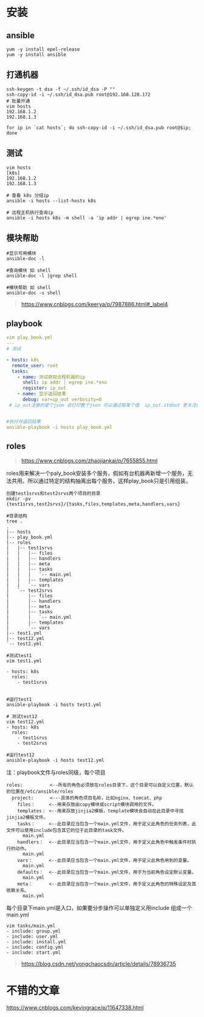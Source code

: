 # 安装

## ansible

```shell
yum -y install epel-release
yum -y install ansible
```

## 打通机器

```shell
ssh-keygen -t dsa -f ~/.ssh/id_dsa -P ""
ssh-copy-id -i ~/.ssh/id_dsa.pub root@192.168.128.172
# 批量开通
vim hosts 
192.168.1.2
192.168.1.3

for ip in `cat hosts`; do ssh-copy-id -i ~/.ssh/id_dsa.pub root@$ip; done

```

##  测试

```
vim hosts
[k8s]
192.168.1.2
192.168.1.3

# 查看 k8s 分组ip
ansible -i hosts --list-hosts k8s

# 远程主机执行查询ip
ansible -i hosts k8s -m shell -a 'ip addr | egrep ine.*eno'
```



## 模块帮助

```
#显示可用模块
ansible-doc -l

#查询模块 如 shell
ansible-doc -l |grep shell

#模块帮助 如 shell
ansible-doc -s shell
```



> https://www.cnblogs.com/keerya/p/7987886.html#_label4



## playbook

```yaml
vim play_book.yml
---
# 测试

- hosts: k8s
  remote_user: root
  tasks:
    - name: 测试获取远程机器的ip
      shell: ip addr | egrep ine.*eno
      register: ip_out
    - name: 显示返回结果
      debug: var=ip_out verbosity=0
 # ip_out注册的是个json 会打印整个json 可以通过取某个值  ip_out.stdout 更关注结果


#执行并返回结果
ansible-playbook -i hosts play_book.yml
```



## roles

> https://www.cnblogs.com/zhaojiankai/p/7655855.html

roles用来解决一个paly_book安装多个服务，假如有台机器再新增一个服务，无法共用。所以通过特定的结构抽离出每个服务，这样play_book只是引用组装。



```shell
创建test1srvs和test2srvs两个项目的目录
mkdir -pv {test1srvs,test2srvs}/{tasks,files,templates,meta,handlers,vars}

#目录结构
tree .
.
|-- hosts
|-- play_book.yml
|-- roles
|   |-- test1srvs
|   |   |-- files
|   |   |-- handlers
|   |   |-- meta
|   |   |-- tasks
|   |   |   `-- main.yml
|   |   |-- templates
|   |   `-- vars
|   `-- test2srvs
|       |-- files
|       |-- handlers
|       |-- meta
|       |-- tasks
|       |   `-- main.yml
|       |-- templates
|       `-- vars
|-- test1.yml
|-- test12.yml
`-- test2.yml
```



```shell
#测试test1
vim test1.yml

- hosts: k8s
  roles:
    - test1srvs


#运行test1
ansible-playbook -i hosts test1.yml

# 测试test12
vim test12.yml
- hosts: k8s
  roles:
    - test1srvs
    - test2srvs
    
#运行test12
ansible-playbook -i hosts test12.yml
```



注：playbook文件与roles同级，每个项目

```
roles:          <--所有的角色必须放在roles目录下，这个目录可以自定义位置，默认的位置在/etc/ansible/roles
  project:      <---具体的角色项目名称，比如nginx、tomcat、php
    files：     <--用来存放由copy模块或script模块调用的文件。
    templates： <--用来存放jinjia2模板，template模块会自动在此目录中寻找jinjia2模板文件。
    tasks：     <--此目录应当包含一个main.yml文件，用于定义此角色的任务列表，此文件可以使用include包含其它的位于此目录的task文件。
      main.yml
    handlers：  <--此目录应当包含一个main.yml文件，用于定义此角色中触发条件时执行的动作。
      main.yml
    vars：      <--此目录应当包含一个main.yml文件，用于定义此角色用到的变量。
      main.yml
    defaults：  <--此目录应当包含一个main.yml文件，用于为当前角色设定默认变量。
      main.yml
    meta：      <--此目录应当包含一个main.yml文件，用于定义此角色的特殊设定及其依赖关系。
      main.yml
```



每个目录下main.yml是入口，如果要分步操作可以单独定义用include 组成一个main.yml

```
vim tasks/main.yml
- include: group.yml
- include: user.yml
- include: install.yml
- include: config.yml
- include: start.yml
```

> https://blog.csdn.net/yongchaocsdn/article/details/78936735



# 不错的文章

https://www.cnblogs.com/kevingrace/p/11647338.html